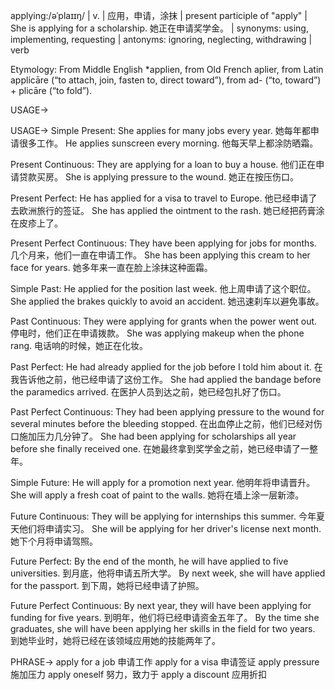 applying:/əˈplaɪɪŋ/ | v. | 应用，申请，涂抹 | present participle of "apply" |  She is applying for a scholarship. 她正在申请奖学金。 | synonyms: using, implementing, requesting | antonyms: ignoring, neglecting, withdrawing | verb

Etymology: From Middle English *applien, from Old French aplier, from Latin applicāre (“to attach, join, fasten to, direct toward”), from ad- (“to, toward”) + plicāre (“to fold”).

USAGE->

USAGE->
Simple Present:
She applies for many jobs every year. 她每年都申请很多工作。
He applies sunscreen every morning. 他每天早上都涂防晒霜。

Present Continuous:
They are applying for a loan to buy a house. 他们正在申请贷款买房。
She is applying pressure to the wound. 她正在按压伤口。

Present Perfect:
He has applied for a visa to travel to Europe. 他已经申请了去欧洲旅行的签证。
She has applied the ointment to the rash. 她已经把药膏涂在皮疹上了。

Present Perfect Continuous:
They have been applying for jobs for months. 几个月来，他们一直在申请工作。
She has been applying this cream to her face for years. 她多年来一直在脸上涂抹这种面霜。

Simple Past:
He applied for the position last week. 他上周申请了这个职位。
She applied the brakes quickly to avoid an accident. 她迅速刹车以避免事故。

Past Continuous:
They were applying for grants when the power went out.  停电时，他们正在申请拨款。
She was applying makeup when the phone rang.  电话响的时候，她正在化妆。

Past Perfect:
He had already applied for the job before I told him about it.  在我告诉他之前，他已经申请了这份工作。
She had applied the bandage before the paramedics arrived.  在医护人员到达之前，她已经包扎好了伤口。

Past Perfect Continuous:
They had been applying pressure to the wound for several minutes before the bleeding stopped.  在出血停止之前，他们已经对伤口施加压力几分钟了。
She had been applying for scholarships all year before she finally received one.  在她最终拿到奖学金之前，她已经申请了一整年。

Simple Future:
He will apply for a promotion next year. 他明年将申请晋升。
She will apply a fresh coat of paint to the walls. 她将在墙上涂一层新漆。

Future Continuous:
They will be applying for internships this summer. 今年夏天他们将申请实习。
She will be applying for her driver's license next month.  她下个月将申请驾照。

Future Perfect:
By the end of the month, he will have applied to five universities. 到月底，他将申请五所大学。
By next week, she will have applied for the passport. 到下周，她将已经申请了护照。

Future Perfect Continuous:
By next year, they will have been applying for funding for five years. 到明年，他们将已经申请资金五年了。
By the time she graduates, she will have been applying her skills in the field for two years. 到她毕业时，她将已经在该领域应用她的技能两年了。



PHRASE->
apply for a job  申请工作
apply for a visa  申请签证
apply pressure  施加压力
apply oneself  努力，致力于
apply a discount  应用折扣

